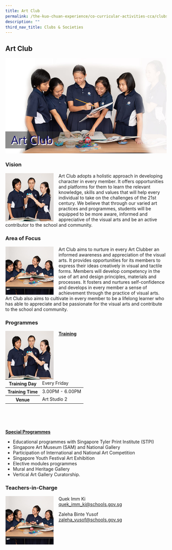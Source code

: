 ```yaml
---
title: Art Club
permalink: /the-kuo-chuan-experience/co-curricular-activities-cca/clubs-n-societies/art-club/
description: ""
third_nav_title: Clubs & Societies
---
```

## Art Club

![](/images/The%20Kuo%20Chuan%20Experience/CCA/Art%20Club/Art%20club.jpg)


### Vision

<img src="/images/The%20Kuo%20Chuan%20Experience/CCA/Art%20Club/art1.jpg" style="width:30%;margin-right:15px;" align = "left">

Art Club adopts a holistic approach in developing character in every member. It offers opportunities and platforms for them to learn the relevant knowledge, skills and values that will help every individual to take on the challenges of the 21st century. We believe that through our varied art practices and programmes, students will be equipped to be more aware, informed and appreciative of the visual arts and be an active contributor to the school and community.

### Area of Focus

<img src="/images/The%20Kuo%20Chuan%20Experience/CCA/Art%20Club/art2.jpg" style="width:30%;margin-right:15px;" align = "left">

Art Club aims to nurture in every Art Clubber an informed awareness and appreciation of the visual arts. It provides opportunities for its members to express their ideas creatively in visual and tactile forms. Members will develop competency in the use of art and design principles, materials and processes. It fosters and nurtures self-confidence and develops in every member a sense of achievement through the practice of visual arts. Art Club also aims to cultivate in every member to be a lifelong learner who has able to appreciate and be passionate for the visual arts and contribute to the school and community.

###  Programmes

<img src="/images/The%20Kuo%20Chuan%20Experience/CCA/Art%20Club/art1.jpg" style="width:30%;margin-right:15px;" align = "left">

**<u>Training</u>**

<table>
<thead>
  <tr>
    <th>Training Day</th>
    <td>Every Friday</td>
  </tr>
</thead>
<tbody>
  <tr>
    <th>Training Time</th>
    <td>3.00PM - 6.00PM</td>
  </tr>
  <tr>
    <th>Venue</th>
    <td>Art Studio 2</td>
  </tr>
</tbody>
</table>

<br><br><br>

**<u>Special Programmes</u>**

*   Educational programmes with Singapore Tyler Print Institute (STPI)
*   Singapore Art Museum (SAM) and National Gallery
*   Participation of International and National Art Competition
*   Singapore Youth Festival Art Exhibition
*   Elective modules programmes
*   Mural and Heritage Gallery
*   Vertical Art Gallery Curatorship.

### Teachers-in-Charge

<img src="/images/The%20Kuo%20Chuan%20Experience/CCA/Art%20Club/art2.jpg" style="width:30%;margin-right:15px;" align = "left">


Quek Imm Ki <br>
<a href="mailto:quek_imm_ki@schools.gov.sg">quek_imm_ki@schools.gov.sg</a>

Zaleha Binte Yusof<br>
<a href="mailto:zaleha_yusof@schools.gov.sg">zaleha_yusof@schools.gov.sg</a>